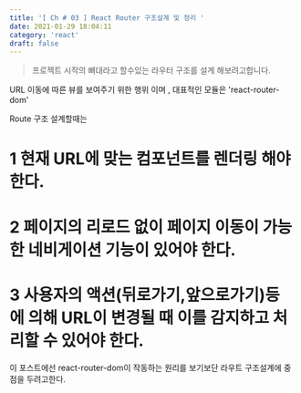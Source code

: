 ```yaml
---
title: '[ Ch # 03 ] React Router 구조설계 및 정리 '
date: 2021-01-29 18:04:11
category: 'react'
draft: false
---
```


> 프로젝트 시작의 뼈대라고 할수있는 라우터 구조를 설계 해보려고합니다.

URL 이동에 따른 뷰를 보여주기 위한 행위 이며 , 대표적인 모듈은 'react-router-dom'

Route 구조 설계할때는

# 1 현재 URL에 맞는 컴포넌트를 렌더링 해야 한다.

# 2 페이지의 리로드 없이 페이지 이동이 가능한 네비게이션 기능이 있어야 한다.

# 3 사용자의 액션(뒤로가기,앞으로가기)등 에 의해 URL이 변경될 때 이를 감지하고 처리할 수 있어야 한다.

이 포스트에선 react-router-dom이 작동하는 원리를 보기보단 라우트 구조설계에 중점을 두려고한다.

```js
```
